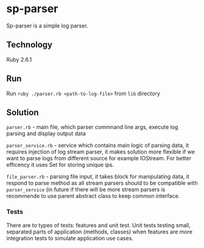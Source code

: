 # sp-parser
Sp-parser is a simple log parser.

## Technology

Ruby 2.6.1

## Run
Run 
`ruby ./parser.rb <path-to-log-file>`
from `lib` directory

## Solution

`parser.rb` - main file, which parser commnand line args, execute log parsing and display output data

`parser_service.rb` - service which contains main logic of parsing data, it requires injection of log stream parser, 
it makes solution more flexible if we want to parse logs from different source for example IOStream. For better efficency it uses
Set for storing unique ips.

`file_parser.rb` - parsing file input, it takes block for manipulating data, it respond to parse method as all stream parsers should
to be compatible with `parser_service` (in future if there will be more stream parsers is recommende to use parent abstract class to
keep common interface.

### Tests
There are to types of tests: features and unit test. Unit tests testing small, separated parts of application (methods, classes)
when features are more integration tests to simulate application use cases.
